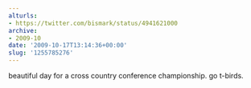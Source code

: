 ```yaml
---
alturls:
- https://twitter.com/bismark/status/4941621000
archive:
- 2009-10
date: '2009-10-17T13:14:36+00:00'
slug: '1255785276'
---
```


beautiful day for a cross country conference championship. go t-birds.

